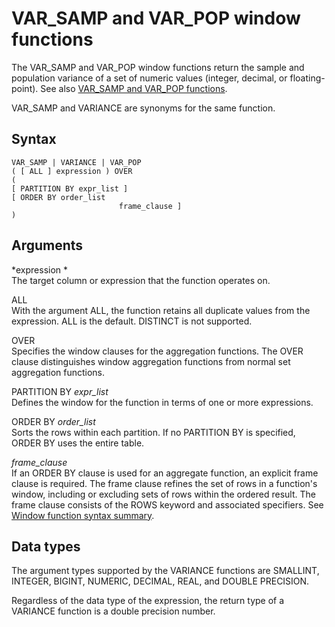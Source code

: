 # VAR\_SAMP and VAR\_POP window functions<a name="r_WF_VARIANCE"></a>

 The VAR\_SAMP and VAR\_POP window functions return the sample and population variance of a set of numeric values \(integer, decimal, or floating\-point\)\. See also [VAR\_SAMP and VAR\_POP functions](r_VARIANCE_functions.md)\.

VAR\_SAMP and VARIANCE are synonyms for the same function\. 

## Syntax<a name="r_WF_VARIANCE-synopsis"></a>

```
VAR_SAMP | VARIANCE | VAR_POP
( [ ALL ] expression ) OVER
(
[ PARTITION BY expr_list ]
[ ORDER BY order_list 
                        frame_clause ]
)
```

## Arguments<a name="r_WF_VARIANCE-arguments"></a>

 *expression *   
The target column or expression that the function operates on\. 

ALL   
With the argument ALL, the function retains all duplicate values from the expression\. ALL is the default\. DISTINCT is not supported\.

OVER   
Specifies the window clauses for the aggregation functions\. The OVER clause distinguishes window aggregation functions from normal set aggregation functions\.

PARTITION BY *expr\_list*   
Defines the window for the function in terms of one or more expressions\. 

ORDER BY *order\_list*   
Sorts the rows within each partition\. If no PARTITION BY is specified, ORDER BY uses the entire table\.

 *frame\_clause*   
If an ORDER BY clause is used for an aggregate function, an explicit frame clause is required\. The frame clause refines the set of rows in a function's window, including or excluding sets of rows within the ordered result\. The frame clause consists of the ROWS keyword and associated specifiers\. See [Window function syntax summary](r_Window_function_synopsis.md)\.

## Data types<a name="c_Supported_data_types_wf_variance"></a>

The argument types supported by the VARIANCE functions are SMALLINT, INTEGER, BIGINT, NUMERIC, DECIMAL, REAL, and DOUBLE PRECISION\.

Regardless of the data type of the expression, the return type of a VARIANCE function is a double precision number\.